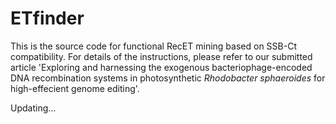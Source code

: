 # ETfinder
This is the source code for functional RecET mining based on SSB-Ct compatibility. For details of the instructions, please refer to our submitted article 'Exploring and harnessing the exogenous bacteriophage-encoded DNA recombination systems in photosynthetic _Rhodobacter sphaeroides_ for high-effecient genome editing'.

Updating...
